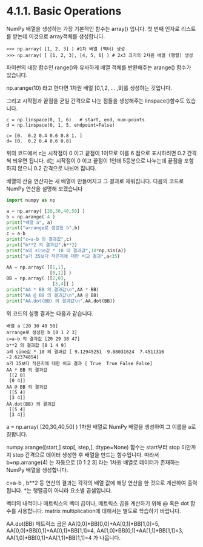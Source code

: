 # 4.1.1. 	Basic Operations

NumPy  배열을 생성하는 가장 기본적인 함수는 array\(\) 입니다. 첫 번째 인자로 리스트를 받는데 이것으로 array객체를 생성합니다.

```text
>>> np.array( [1, 2, 3] ) #1차 배열 (벡터) 생성
>>> np.array( [ [1, 2, 3], [4, 5, 6] ) # 2x3 크기의 2차원 배열 (행렬) 생성
```

 파이썬의 내장 함수인 range\(\)와 유사하게 배열 객체를 반환해주는 arange\(\) 함수가 있습니다.

 np.arange\(10\) 라고 한다면 1차원 배얼 \[0,1,2, ... ,9\]를 생성하는 것입니다.

 그리고 시작점과 끝점을 균일 간격으로 나눈 점들을 생성해주는 linspace\(\)함수도 있습니다.

```text
c = np.linspace(0, 1, 6)   # start, end, num-points 
d = np.linspace(0, 1, 5, endpoint=False)
```

```text
c= [0.  0.2 0.4 0.6 0.8 1. ]
d= [0.  0.2 0.4 0.6 0.8]
```

위의 코드에서 c는 시작점이 0 이고 끝점이 1이므로 이를 6 점으로 표시하려면  0.2 간격씩 띄우면 됩니다. d는 시작점이 0 이고 끝점이 1인데 5등분으로 나누는데 끝점을 포함하지 않으니 0.2 간격으로 나뉘어 집니다.

배열의 산술 연산자는 새 배열이 만들어지고 그 결과로 채워집니다. 다음의 코드로 NumPy 연산을 설명해 보겠습니다

```python
import numpy as np

a = np.array( [20,30,40,50] )
b = np.arange( 4 )
print("배열 a", a)
print("arrange로 생성한 b",b)
c = a-b
print("c=a-b 의 결과값",c)
print("b**2 의 결과값",b**2)
print("a의 sine값 * 10 의 결과값",10*np.sin(a))
print("a가 35보다 작은지에 대한 비교 결과",a<35)

AA = np.array( [[1,1],
                [0,1]] )
BB = np.array( [[2,0],
                 [3,4]] )
print("AA * BB 의 결과값\n",AA * BB)
print("AA @ BB 의 결과값\n",AA @ BB)
print("AA.dot(BB) 의 결과값\n",AA.dot(BB))
```

위 코드의 실행 결과는 다음과 같습니다.

```text
배열 a [20 30 40 50]
arrange로 생성한 b [0 1 2 3]
c=a-b 의 결과값 [20 29 38 47]
b**2 의 결과값 [0 1 4 9]
a의 sine값 * 10 의 결과값 [ 9.12945251 -9.88031624  7.4511316  -2.62374854]
a가 35보다 작은지에 대한 비교 결과 [ True  True False False]
AA * BB 의 결과값
 [[2 0]
 [0 4]]
AA @ BB 의 결과값
 [[5 4]
 [3 4]]
AA.dot(BB) 의 결과값
 [[5 4]
 [3 4]]
```

a = np.array\( \[20,30,40,50\] \) 1차원 배열로 NumPy 배열을 생성하여 그 이름을 a로 칭합니다.

numpy.arange\(\[start,\] stop\[, step,\], dtype=None\) 함수는 start부터 stop 미만까지 step 간격으로 데이터 생성한 후 배열을 만드는 함수입니다. 따라서 b=np.arrange\(4\) 는 자동으로 \[0 1 2 3\] 라는 1차원 배열로 데이터가 존재하는 NumPy 배열을 생성합니다.

c=a-b , b\*\*2 등 연산의 결과는 각각의 배열 값에 해당 연산을 한 것으로 계산하여 출력됩니다. \*는 행렬곱이 아니라 요소별 곱셈입니다.

벡터의 내적이나 매트릭스의 벡터 곱이나, 메트릭스 곱을 계산하기 위해 @ 혹은 dot 함수를 사용합니다. matrix multiplication에 대해서는 별도로 학습하기 바랍니다.

AA.dot\(BB\) 메트릭스 곱은 AA\[0,0\]\*BB\[0,0\]+AA\[0,1\]\*BB\[1,0\]=5, AA\[0,0\]\*BB\[0,1\]+AA\[0,1\]\*BB\[1,1\]=4, AA\[1,0\]\*BB\[0,1\]+AA\[1,1\]\*BB\[1,1\]=3, AA\[1,0\]\*BB\[0,1\]+AA\[1,1\]\*BB\[1,1\]=4 가 나옵니다.

